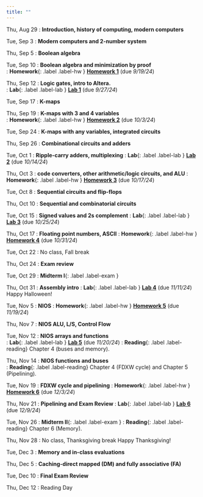```yaml
---
title: ""
---
```


<!--- CS 231 Intro to Computer Organization --->


Thu, Aug 29
: **Introduction, history of computing, modern computers**  

Tue, Sep 3
: **Modern computers and 2-number system**  

Thu, Sep 5
: **Boolean algebra**  

Tue, Sep 10
: **Boolean algebra and minimization by proof**  
: **Homework**{: .label .label-hw } [**Homework 1**](homework/hw1) (due *9/19/24*)

Thu, Sep 12
: **Logic gates, intro to Altera.**  
: **Lab**{: .label .label-lab } [**Lab 1**](labs/lab1/) (due *9/27/24*)

Tue, Sep 17
: **K-maps**

Thu, Sep 19
: **K-maps with 3 and 4 variables**  
: **Homework**{: .label .label-hw } [**Homework 2**](homework/hw2) (due *10/3/24*)

Tue, Sep 24
: **K-maps with any variables, integrated circuits**  

Thu, Sep 26
: **Combinational circuits and adders**  
 
Tue, Oct 1 
: **Ripple-carry adders, multiplexing** 
: **Lab**{: .label .label-lab } [**Lab 2**](labs/lab2/) (due *10/14/24*)
  
Thu, Oct 3
: **code converters, other arithmetic/logic circuits, and ALU** 
: **Homework**{: .label .label-hw } [**Homework 3**](homework/hw3) (due *10/17/24*)

Tue, Oct 8
: **Sequential circuits and flip-flops**  

Thu, Oct 10
: **Sequential and combinatorial circuits**  

Tue, Oct 15
: **Signed values and 2s complement** 
: **Lab**{: .label .label-lab } [**Lab 3**](labs/lab3/) (due *10/25/24*)

Thu, Oct 17
: **Floating point numbers, ASCII** 
: **Homework**{: .label .label-hw } [**Homework 4**](homework/hw4) (due *10/31/24*) 

Tue, Oct 22
: No class, Fall break

Thu, Oct 24
: **Exam review**  

Tue, Oct 29
: **Midterm I**{: .label .label-exam }

Thu, Oct 31
: **Assembly intro**
: **Lab**{: .label .label-lab } [**Lab 4**](labs/lab4/) (due *11/11/24*)
Happy Halloween!

Tue, Nov 5
: **NIOS** 
: **Homework**{: .label .label-hw } [**Homework 5**](homework/hw5) (due *11/19/24*) 

Thu, Nov 7
: **NIOS ALU, L/S, Control Flow** 

Tue, Nov 12
: **NIOS arrays and functions**  
: **Lab**{: .label .label-lab } [**Lab 5**](labs/lab5/) (due *11/20/24*)
: **Reading**{: .label .label-reading} Chapter 4 (buses and memory).

Thu, Nov 14
: **NIOS functions and buses**  
: **Reading**{: .label .label-reading} Chapter 4 (FDXW cycle) and Chapter 5 (Pipelining).

Tue, Nov 19
: **FDXW cycle and pipelining**
: **Homework**{: .label .label-hw } [**Homework 6**](homework/hw6) (due *12/3/24*)

Thu, Nov 21
: **Pipelining and Exam Review**
: **Lab**{: .label .label-lab } [**Lab 6**](labs/lab5/) (due *12/9/24*)

Tue, Nov 26
: **Midterm II**{: .label .label-exam }
: **Reading**{: .label .label-reading} Chapter 6 (Memory).

Thu, Nov 28
: No class, Thanksgiving break
Happy Thanksgiving!

Tue, Dec 3
: **Memory and in-class evaluations**

Thu, Dec 5
: **Caching-direct mapped (DM) and fully associative (FA)**

Tue, Dec 10
: **Final Exam Review**  

Thu, Dec 12
: Reading Day